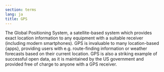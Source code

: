 ```yaml
---
section: terms
lang: ja
title: GPS
---
```


The Global Positioning System, a satellite-based system which provides exact location information to any equipment with a suitable receiver (including modern smartphones). GPS is invaluable to many location-based {apps}, providing users with e.g. route-finding information or weather forecasts based on their current location. GPS is also a striking example of successful open data, as it is maintained by the US government and provided free of charge to anyone with a GPS receiver.